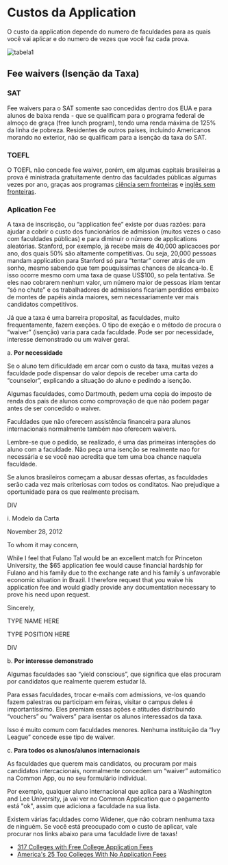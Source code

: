 # Custos da Application

O custo da application depende do numero de faculdades para as quais você vai aplicar e do numero de vezes que você faz cada prova.

![tabela1](http://i.imgur.com/5BY56R7.png)

## Fee waivers (Isenção da Taxa)

### SAT

Fee waivers para o SAT somente sao concedidas dentro dos EUA e para alunos de baixa renda - que se qualificam para o programa federal de almoço de graça (free lunch program), tendo uma renda máxima de 125% da linha de pobreza. Residentes de outros países, incluindo Americanos morando no exterior, não se qualificam para a isenção da taxa do SAT.

### TOEFL

O TOEFL não concede fee waiver, porém, em algumas capitais brasileiras a prova é ministrada gratuitamente dentro das faculdades públicas algumas vezes por ano, graças aos programas [ciência sem fronteiras](http://www.cienciasemfronteiras.gov.br/web/csf) e [inglês sem fronteiras](http://isfaluno.mec.gov.br/).

### Aplication Fee

A taxa de inscrisção, ou “application fee” existe por duas razões: para ajudar a cobrir o custo dos funcionários de admission (muitos vezes o caso com faculdades públicas) e para diminuir o número de applications aleatórias.  Stanford, por exemplo, já recebe mais de 40,000 aplicacoes por ano, dos quais 50% são altamente competitivas. Ou seja, 20,000 pessoas mandam application para Stanford só para “tentar” correr atrás de um sonho, mesmo sabendo que tem pouquíssimas chances de alcanca-lo.  E isso ocorre mesmo com uma taxa de quase US$100, so pela tentativa. Se eles nao cobrarem nenhum valor, um número maior de pessoas iriam tentar “só no chute” e os trabalhadores de admissions ficariam perdidos embaixo de montes de papéis ainda maiores, sem necessariamente ver mais candidatos competitivos.
 
Já que a taxa é uma barreira proposital, as faculdades, muito frequentamente, fazem exeções.  O tipo de exeção e o método de procura o “waiver” (isenção) varia para cada faculdade. Pode ser por necessidade, interesse demonstrado ou um waiver geral.

a. **Por necessidade**

Se o aluno tem dificuldade em arcar com o custo da taxa, muitas vezes a faculdade pode dispensar do valor depois de receber uma carta do “counselor”, explicando a situação do aluno e pedindo a isenção.
 
Algumas faculdades, como Dartmouth, pedem uma copia do imposto de renda dos pais de alunos como comprovação de que não podem pagar antes de ser concedido o waiver. 
 
Faculdades que não oferecem assistência financeira para alunos internacionais normalmente também nao oferecem waivers.
 
Lembre-se que o pedido, se realizado, é uma das primeiras interações do aluno com a faculdade. Não peça uma isenção se realmente nao for necessária e se você nao acredita que tem uma boa chance naquela faculdade.
 
Se alunos brasileiros começam a abusar dessas ofertas, as faculdades serão cada vez mais criteriosas com todos os conditatos. Nao prejudique a oportunidade para os que realmente precisam.

DIV

i. Modelo da Carta

  
  November 28, 2012

  To whom it may concern,
 
  While I feel  that Fulano Tal would be an excellent match for Princeton University, the $65 application fee would       cause financial hardship for Fulano and his family due to the exchange rate and his family`s unfavorable economic       situation in Brazil.  I therefore request that you waive his application fee and would gladly provide any               documentation necessary to prove his need upon request.
 
  Sincerely,
 
 
  TYPE NAME HERE
  
  TYPE POSITION HERE
 
 DIV
 
b. **Por interesse demonstrado**

Algumas faculdades sao “yield conscious”, que significa que elas procuram por candidatos que realmente querem estudar lá.
 
Para essas faculdades, trocar e-mails com admissions, ve-los quando fazem palestras ou participam em feiras, visitar o campus deles é importantíssimo. Eles premiam essas ações e atitudes distribuindo “vouchers” ou “waivers” para isentar os alunos interessados da taxa.
 
Isso é muito comum com faculdades menores.  Nenhuma instituição da “Ivy League” concede esse tipo de waiver.
 
c. **Para todos os alunos/alunos internacionais**

As faculdades que querem mais candidatos, ou procuram por mais candidatos intercacionais, normalmente concedem um “waiver” automático na Common App, ou no seu formulário individual. 
 
Por exemplo, qualquer aluno internacional que aplica para a Washington and Lee University, ja vai ver no Common Application que o pagamento está "ok", assim que adiciona a faculdade na sua lista.
 
Existem várias faculdades como Widener, que não cobram nenhuma taxa de ninguém. Se você está preocupado com o custo de aplicar, vale procurar nos links abaixo para uma faculdade livre de taxas!

- [317 Colleges with Free College Application Fees](http://diycollegerankings.com/290-colleges-with-free-application-fees/952/)
- [America's 25 Top Colleges With No Application Fees](http://www.forbes.com/sites/susanadams/2014/08/28/americas-25-top-colleges-with-no-application-fees/)
